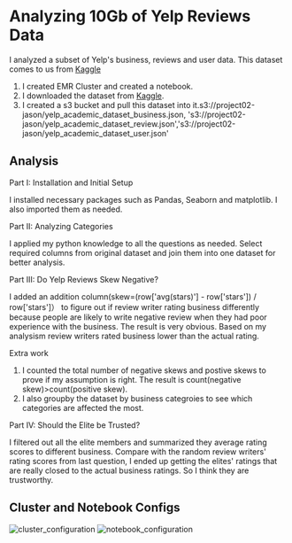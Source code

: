 # Analyzing 10Gb of Yelp Reviews Data

I analyzed a subset of Yelp's business, reviews and user data. This dataset comes to us from [Kaggle](https://www.kaggle.com/yelp-dataset/yelp-dataset) 
1. I created EMR Cluster and created a notebook.
2. I downloaded the dataset from [Kaggle](https://www.kaggle.com/yelp-dataset/yelp-dataset). 
3. I created a s3 bucket and pull this dataset into it.s3://project02-jason/yelp_academic_dataset_business.json, 's3://project02-jason/yelp_academic_dataset_review.json','s3://project02-jason/yelp_academic_dataset_user.json'


## Analysis 

Part I: Installation and Initial Setup

I installed necessary packages such as Pandas, Seaborn and matplotlib. I also imported them as needed. 


Part II: Analyzing Categories

I applied my python knowledge to all the questions as needed. Select required columns from original dataset and join them into one dataset for better analysis.


Part III: Do Yelp Reviews Skew Negative?

I added an addition column(skew=(row['avg(stars)'] - row['stars']) / row['stars']） to figure out if review writer rating business differently because people are likely to write negative review when they had poor experience with the business. The result is very obvious. Based on my analysism review writers rated business lower than the actual rating.

Extra work
1. I counted the total number of negative skews and postive skews to prove if my assumption is right. The result is count(negative skew)>count(positive skew).
2. I also groupby the dataset by business categroies to see which categories are affected the most.


Part IV: Should the Elite be Trusted?

I filtered out all the elite members and summarized they average rating scores to different business. Compare with the random review writers' rating scores from last question, I ended up getting the elites' ratings that are really closed to the actual business ratings. So I think they are trustworthy.

## Cluster and Notebook Configs

![cluster_configuration](https://user-images.githubusercontent.com/56409800/100276491-a4377b80-2f2f-11eb-9e1b-b4e8fbbb1927.png)
![notebook_configuration](https://user-images.githubusercontent.com/56409800/100276639-db0d9180-2f2f-11eb-87b8-821425d02dd0.png)


